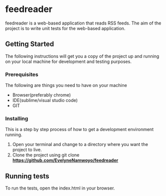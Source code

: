 # feedreader
feedreader is a web-based application that reads RSS feeds. The aim of the project is to write unit tests for the web-based application.

## Getting Started
The following instructions will get you a copy of the project up and running on your local machine for development and testing purposes. 
### Prerequisites

The following are things you need to have on your machine
* Browser(preferably chrome)
* IDE(sublime/visual studio code)
* GIT

### Installing
This is a step by step process of how to get a development environment running.
1. Open your terminal and change to a directory where you want the project to live.
2. Clone the project using git clone **https://github.com/EvelyneNamwoyo/feedreader**

## Running tests
To run the tests, open the index.html in your browser.
